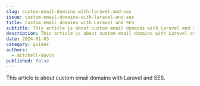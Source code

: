 ```yaml
---
slug: custom-email-domains-with-laravel-and-ses
issue: custom-email-domains-with-laravel-and-ses
title: Custom email domains with Laravel and SES
subtitle: This article is about custom email domains with Laravel and SES.
description: This article is about custom email domains with Laravel and SES.
date: 2024-01-03
category: guides
authors:
  - mitchell-davis
published: false
---
```


This article is about custom email domains with Laravel and SES.